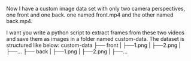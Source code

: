 Now I have a custom image data set with only two camera perspectives, one front and one back. one named front.mp4 and the other named back.mp4.

I want you write a python script to extract frames from these two videos and save them as images in a folder named custom-data.
The dataset is structured like below:
custom-data
├── front
| ├──1.png
| ├──2.png
| ├──...
├── back
| ├──1.png
| ├──2.png
| ├──...
